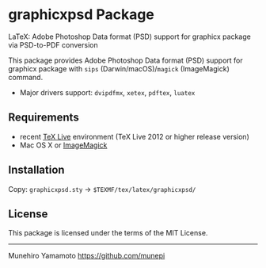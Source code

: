 # graphicxpsd Package

LaTeX: Adobe Photoshop Data format (PSD) support for graphicx package via PSD-to-PDF conversion

This package provides Adobe Photoshop Data format (PSD) support for graphicx package
with `sips` (Darwin/macOS)/`magick` (ImageMagick) command.

 * Major drivers support: `dvipdfmx`, `xetex`, `pdftex`, `luatex`


## Requirements

 * recent [TeX Live](https://www.tug.org/texlive/) environment
   (TeX Live 2012 or higher release version)
 * Mac OS X or [ImageMagick](https://www.imagemagick.org/)


## Installation

Copy: `graphicxpsd.sty` -> `$TEXMF/tex/latex/graphicxpsd/`


## License

This package is licensed under the terms of the MIT License.


--------------------

Munehiro Yamamoto
https://github.com/munepi
